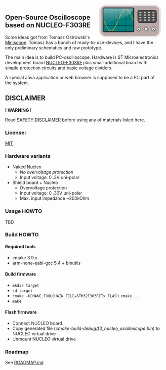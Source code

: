 <img align="right" width="200" src="client/icon.png">

## Open-Source Oscilloscope based on NUCLEO-F303RE

Some ideas got from Tomasz Ostrowski's [Miniscope](http://tomeko.net/miniscope_v4/index.php?lang=en).
Tomasz has a bunch of ready-to-use-devices, and I have the only preliminary schematics and raw prototype.

The main idea is to build PC-oscilloscope. Hardware is ST Microelectronics development board
[NUCLEO-F303RE](http://www.st.com/en/evaluation-tools/nucleo-f303re.html) plus small additional board with simple protection circuits and basic voltage dividers.

A special Java application or web browser is supposed to be a PC part of the system.

## DISCLAIMER

**! WARNING !**

Read [SAFETY DISCLAIMER](DISCLAIMER.md) before using any of materials listed here.  

### License:
[MIT](license.txt)

### Hardware variants
* Naked Nucleo
  * _No overvoltage protection_
  * Input voltage: 0..3V uni-polar
* Shield board + Nucleo
  * Overvoltage protection
  * Input voltage: 0..30V uni-polar
  * Max. input impedance ~200kOhm

### Usage HOWTO
TBD

### Build HOWTO

#### Required tools
* cmake 3.9.x
* arm-none-eabi-gcc 5.4 + binutils

#### Build firmware
* `mkdir target`
* `cd target`
* `cmake -DCMAKE_TOOLCHAIN_FILE=STM32F303RETx_FLASH.cmake ..`
* `make`

#### Flash firmware
* Connect NUCLEO board
* Copy generated file (_cmake-build-debug/f3_nucleo_oscilloscope.bin_) to NUCLEO virtual drive
* Unmount NUCLEO virtual drive
 
### Roadmap
See [ROADMAP.md](ROADMAP.md)

